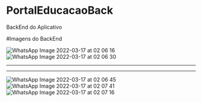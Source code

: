 # PortalEducacaoBack
BackEnd do Aplicativo 

#Imagens do BackEnd

![WhatsApp Image 2022-03-17 at 02 06 16](https://user-images.githubusercontent.com/64443527/158741315-995adf2f-1f06-4f21-831b-f5bea5ecefe5.jpeg)
![WhatsApp Image 2022-03-17 at 02 06 30](https://user-images.githubusercontent.com/64443527/158741326-9b05e0b8-522c-4fdf-a32c-c9b1f4c65be5.jpeg)

------------------------------------------------------------------------------------------------------------------------------------------------------
------------------------------------------------------------------------------------------------------------------------------------------------------
![WhatsApp Image 2022-03-17 at 02 06 45](https://user-images.githubusercontent.com/64443527/158741366-badb0c69-658d-41a6-a421-7ed0663d3869.jpeg)
![WhatsApp Image 2022-03-17 at 02 07 41](https://user-images.githubusercontent.com/64443527/158741476-df921fa4-fde8-4937-844c-5e55e9a4adbe.jpeg)
![WhatsApp Image 2022-03-17 at 02 07 16](https://user-images.githubusercontent.com/64443527/158741489-d0be542a-3ce9-46ec-babf-f2174bdf4878.jpeg)
